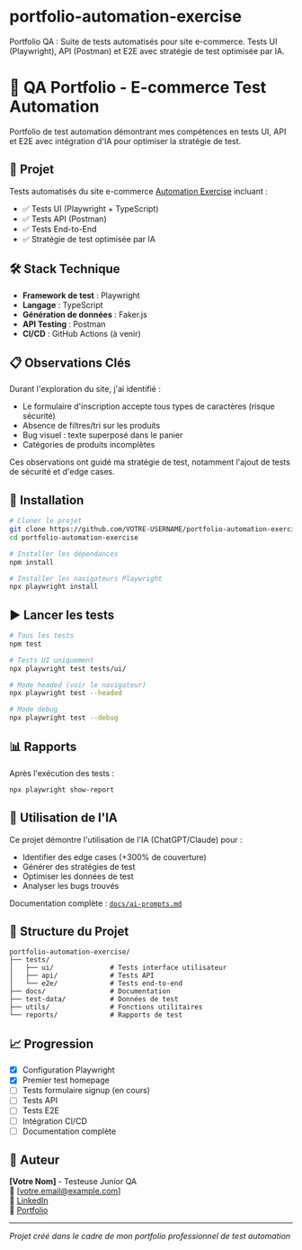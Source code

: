 # portfolio-automation-exercise
Portfolio QA : Suite de tests automatisés pour site e-commerce. Tests UI (Playwright), API (Postman) et E2E avec stratégie de test optimisée par IA.

# 🧪 QA Portfolio - E-commerce Test Automation

Portfolio de test automation démontrant mes compétences en tests UI, API et E2E avec intégration d'IA pour optimiser la stratégie de test.

## 🎯 Projet

Tests automatisés du site e-commerce [Automation Exercise](https://automationexercise.com/) incluant :
- ✅ Tests UI (Playwright + TypeScript)
- ✅ Tests API (Postman)
- ✅ Tests End-to-End
- ✅ Stratégie de test optimisée par IA

## 🛠️ Stack Technique

- **Framework de test** : Playwright
- **Langage** : TypeScript
- **Génération de données** : Faker.js
- **API Testing** : Postman
- **CI/CD** : GitHub Actions (à venir)

## 📋 Observations Clés

Durant l'exploration du site, j'ai identifié :
- Le formulaire d'inscription accepte tous types de caractères (risque sécurité)
- Absence de filtres/tri sur les produits
- Bug visuel : texte superposé dans le panier
- Catégories de produits incomplètes

Ces observations ont guidé ma stratégie de test, notamment l'ajout de tests de sécurité et d'edge cases.

## 🚀 Installation
```bash
# Cloner le projet
git clone https://github.com/VOTRE-USERNAME/portfolio-automation-exercise.git
cd portfolio-automation-exercise

# Installer les dépendances
npm install

# Installer les navigateurs Playwright
npx playwright install
```

## ▶️ Lancer les tests
```bash
# Tous les tests
npm test

# Tests UI uniquement
npx playwright test tests/ui/

# Mode headed (voir le navigateur)
npx playwright test --headed

# Mode debug
npx playwright test --debug
```

## 📊 Rapports

Après l'exécution des tests :
```bash
npx playwright show-report
```

## 🤖 Utilisation de l'IA

Ce projet démontre l'utilisation de l'IA (ChatGPT/Claude) pour :
- Identifier des edge cases (+300% de couverture)
- Générer des stratégies de test
- Optimiser les données de test
- Analyser les bugs trouvés

Documentation complète : [`docs/ai-prompts.md`](docs/ai-prompts.md)

## 📁 Structure du Projet
```
portfolio-automation-exercise/
├── tests/
│   ├── ui/              # Tests interface utilisateur
│   ├── api/             # Tests API
│   └── e2e/             # Tests end-to-end
├── docs/                # Documentation
├── test-data/           # Données de test
├── utils/               # Fonctions utilitaires
└── reports/             # Rapports de test
```

## 📈 Progression

- [x] Configuration Playwright
- [x] Premier test homepage
- [ ] Tests formulaire signup (en cours)
- [ ] Tests API
- [ ] Tests E2E
- [ ] Intégration CI/CD
- [ ] Documentation complète

## 👤 Auteur

**[Votre Nom]** - Testeuse Junior QA  
📧 [votre.email@example.com]  
🔗 [LinkedIn](votre-profil-linkedin)  
💼 [Portfolio](votre-portfolio)

---

*Projet créé dans le cadre de mon portfolio professionnel de test automation*
